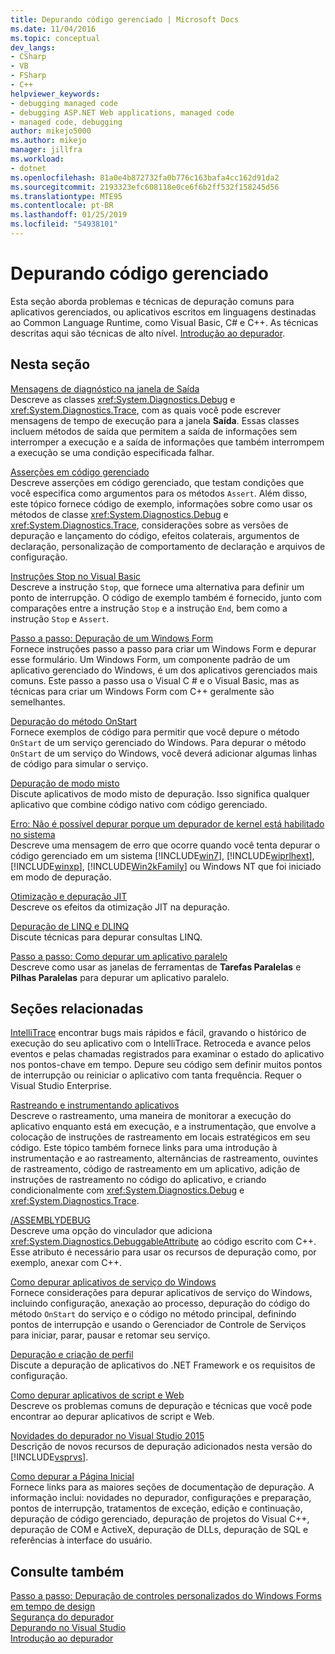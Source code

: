 ```yaml
---
title: Depurando código gerenciado | Microsoft Docs
ms.date: 11/04/2016
ms.topic: conceptual
dev_langs:
- CSharp
- VB
- FSharp
- C++
helpviewer_keywords:
- debugging managed code
- debugging ASP.NET Web applications, managed code
- managed code, debugging
author: mikejo5000
ms.author: mikejo
manager: jillfra
ms.workload:
- dotnet
ms.openlocfilehash: 81a0e4b872732fa0b776c163bafa4cc162d91da2
ms.sourcegitcommit: 2193323efc608118e0ce6f6b2ff532f158245d56
ms.translationtype: MTE95
ms.contentlocale: pt-BR
ms.lasthandoff: 01/25/2019
ms.locfileid: "54938101"
---
```

# <a name="debugging-managed-code"></a>Depurando código gerenciado

Esta seção aborda problemas e técnicas de depuração comuns para aplicativos gerenciados, ou aplicativos escritos em linguagens destinadas ao Common Language Runtime, como Visual Basic, C# e C++. As técnicas descritas aqui são técnicas de alto nível. [Introdução ao depurador](../debugger/debugger-feature-tour.md).

## <a name="in-this-section"></a>Nesta seção

[Mensagens de diagnóstico na janela de Saída](../debugger/diagnostic-messages-in-the-output-window.md)  
Descreve as classes <xref:System.Diagnostics.Debug> e <xref:System.Diagnostics.Trace>, com as quais você pode escrever mensagens de tempo de execução para a janela **Saída**. Essas classes incluem métodos de saída que permitem a saída de informações sem interromper a execução e a saída de informações que também interrompem a execução se uma condição especificada falhar.

[Asserções em código gerenciado](../debugger/assertions-in-managed-code.md)  
Descreve asserções em código gerenciado, que testam condições que você especifica como argumentos para os métodos `Assert`. Além disso, este tópico fornece código de exemplo, informações sobre como usar os métodos de classe <xref:System.Diagnostics.Debug> e <xref:System.Diagnostics.Trace>, considerações sobre as versões de depuração e lançamento do código, efeitos colaterais, argumentos de declaração, personalização de comportamento de declaração e arquivos de configuração.

[Instruções Stop no Visual Basic](../debugger/stop-statements-in-visual-basic.md)  
Descreve a instrução `Stop`, que fornece uma alternativa para definir um ponto de interrupção. O código de exemplo também é fornecido, junto com comparações entre a instrução `Stop` e a instrução `End`, bem como a instrução `Stop` e `Assert`.

[Passo a passo: Depuração de um Windows Form](../debugger/walkthrough-debugging-a-windows-form.md)  
Fornece instruções passo a passo para criar um Windows Form e depurar esse formulário. Um Windows Form, um componente padrão de um aplicativo gerenciado do Windows, é um dos aplicativos gerenciados mais comuns. Este passo a passo usa o Visual C # e o Visual Basic, mas as técnicas para criar um Windows Form com C++ geralmente são semelhantes.

[Depuração do método OnStart](../debugger/how-to-debug-the-onstart-method.md)  
Fornece exemplos de código para permitir que você depure o método `OnStart` de um serviço gerenciado do Windows. Para depurar o método `OnStart` de um serviço do Windows, você deverá adicionar algumas linhas de código para simular o serviço.

[Depuração de modo misto](../debugger/debugging-mixed-mode-applications.md)  
Discute aplicativos de modo misto de depuração. Isso significa qualquer aplicativo que combine código nativo com código gerenciado.

[Erro: Não é possível depurar porque um depurador de kernel está habilitado no sistema](../debugger/error-debugging-isn-t-possible-because-a-kernel-debugger-is-enabled-on-the-system.md)  
Descreve uma mensagem de erro que ocorre quando você tenta depurar o código gerenciado em um sistema [!INCLUDE[win7](../debugger/includes/win7_md.md)], [!INCLUDE[wiprlhext](../debugger/includes/wiprlhext_md.md)], [!INCLUDE[winxp](../code-quality/includes/winxp_md.md)], [!INCLUDE[Win2kFamily](../code-quality/includes/win2kfamily_md.md)] ou Windows NT que foi iniciado em modo de depuração.

[Otimização e depuração JIT](../debugger/jit-optimization-and-debugging.md)  
Descreve os efeitos da otimização JIT na depuração.

[Depuração de LINQ e DLINQ](../debugger/debugging-linq.md)  
Discute técnicas para depurar consultas LINQ.

[Passo a passo: Como depurar um aplicativo paralelo](../debugger/walkthrough-debugging-a-parallel-application.md)  
Descreve como usar as janelas de ferramentas de **Tarefas Paralelas** e **Pilhas Paralelas** para depurar um aplicativo paralelo.

## <a name="related-sections"></a>Seções relacionadas

[IntelliTrace](../debugger/intellitrace.md) encontrar bugs mais rápidos e fácil, gravando o histórico de execução do seu aplicativo com o IntelliTrace. Retroceda e avance pelos eventos e pelas chamadas registrados para examinar o estado do aplicativo nos pontos-chave em tempo. Depure seu código sem definir muitos pontos de interrupção ou reiniciar o aplicativo com tanta frequência. Requer o Visual Studio Enterprise.

[Rastreando e instrumentando aplicativos](/dotnet/framework/debug-trace-profile/tracing-and-instrumenting-applications)  
Descreve o rastreamento, uma maneira de monitorar a execução do aplicativo enquanto está em execução, e a instrumentação, que envolve a colocação de instruções de rastreamento em locais estratégicos em seu código. Este tópico também fornece links para uma introdução à instrumentação e ao rastreamento, alternâncias de rastreamento, ouvintes de rastreamento, código de rastreamento em um aplicativo, adição de instruções de rastreamento no código do aplicativo, e criando condicionalmente com <xref:System.Diagnostics.Debug> e <xref:System.Diagnostics.Trace>.

[/ASSEMBLYDEBUG](/cpp/build/reference/assemblydebug-add-debuggableattribute)  
Descreve uma opção do vinculador que adiciona <xref:System.Diagnostics.DebuggableAttribute> ao código escrito com C++. Esse atributo é necessário para usar os recursos de depuração como, por exemplo, anexar com C++.

[Como depurar aplicativos de serviço do Windows](/dotnet/framework/windows-services/how-to-debug-windows-service-applications)  
Fornece considerações para depurar aplicativos de serviço do Windows, incluindo configuração, anexação ao processo, depuração do código do método `OnStart` do serviço e o código no método principal, definindo pontos de interrupção e usando o Gerenciador de Controle de Serviços para iniciar, parar, pausar e retomar seu serviço.

[Depuração e criação de perfil](/dotnet/framework/debug-trace-profile/index)  
Discute a depuração de aplicativos do .NET Framework e os requisitos de configuração.

[Como depurar aplicativos de script e Web](/visualstudio/debugger/how-to-enable-debugging-for-aspnet-applications)  
Descreve os problemas comuns de depuração e técnicas que você pode encontrar ao depurar aplicativos de script e Web.

[Novidades do depurador no Visual Studio 2015](../debugger/what-s-new-for-the-debugger-in-visual-studio.md)  
Descrição de novos recursos de depuração adicionados nesta versão do [!INCLUDE[vsprvs](../code-quality/includes/vsprvs_md.md)].

[Como depurar a Página Inicial](../debugger/debugger-feature-tour.md)  
Fornece links para as maiores seções de documentação de depuração. A informação inclui: novidades no depurador, configurações e preparação, pontos de interrupção, tratamentos de exceção, edição e continuação, depuração de código gerenciado, depuração de projetos do Visual C++, depuração de COM e ActiveX, depuração de DLLs, depuração de SQL e referências à interface do usuário.

## <a name="see-also"></a>Consulte também

[Passo a passo: Depuração de controles personalizados do Windows Forms em tempo de design](/dotnet/framework/winforms/controls/walkthrough-debugging-custom-windows-forms-controls-at-design-time)  
[Segurança do depurador](../debugger/debugger-security.md)  
[Depurando no Visual Studio](../debugger/index.md)  
[Introdução ao depurador](../debugger/debugger-feature-tour.md)